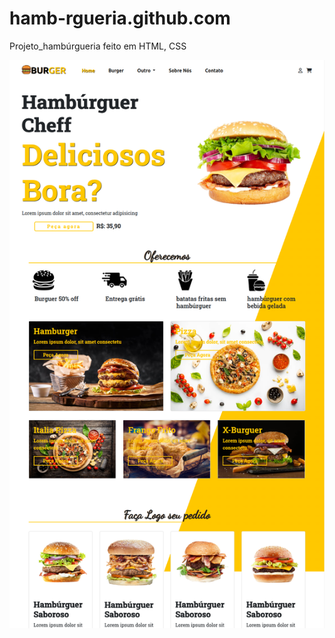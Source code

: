 # hamb-rgueria.github.com
Projeto_hambúrgueria feito em HTML, CSS

![Descrição](./projeto_burguer/images/readme.png)
